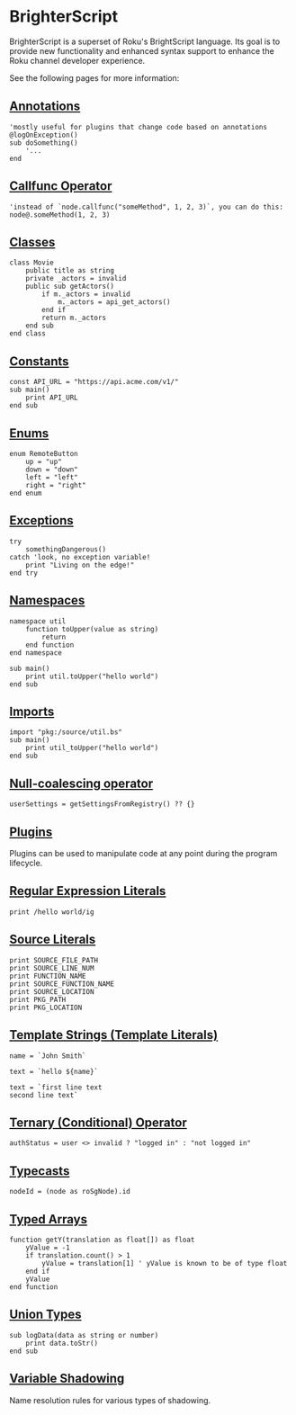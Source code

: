 # BrighterScript
BrighterScript is a superset of Roku's BrightScript language. Its goal is to provide new functionality and enhanced syntax support to enhance the Roku channel developer experience.

See the following pages for more information:

## [Annotations](annotations.md)
```brighterscript
'mostly useful for plugins that change code based on annotations
@logOnException()
sub doSomething()
    '...
end
```

## [Callfunc Operator](callfunc-operator.md)
```brighterscript
'instead of `node.callfunc("someMethod", 1, 2, 3)`, you can do this:
node@.someMethod(1, 2, 3)
```

## [Classes](classes.md)
```brighterscript
class Movie
    public title as string
    private _actors = invalid
    public sub getActors()
        if m._actors = invalid
            m._actors = api_get_actors()
        end if
        return m._actors
    end sub
end class
```

## [Constants](constants.md)
```brighterscript
const API_URL = "https://api.acme.com/v1/"
sub main()
    print API_URL
end sub
```

## [Enums](enums.md)
```brighterscript
enum RemoteButton
    up = "up"
    down = "down"
    left = "left"
    right = "right"
end enum
```

## [Exceptions](exceptions.md)
```brighterscript
try
    somethingDangerous()
catch 'look, no exception variable!
    print "Living on the edge!"
end try
```

## [Namespaces](namespaces.md)
```brighterscript
namespace util
    function toUpper(value as string)
        return
    end function
end namespace

sub main()
    print util.toUpper("hello world")
end sub
```

## [Imports](imports.md)
```brighterscript
import "pkg:/source/util.bs"
sub main()
    print util_toUpper("hello world")
end sub
```

## [Null-coalescing operator](null-coalescing-operator.md)
```brighterscript
userSettings = getSettingsFromRegistry() ?? {}
```

## [Plugins](plugins.md)
Plugins can be used to manipulate code at any point during the program lifecycle.

## [Regular Expression Literals](regex-literals.md)
```brighterscript
print /hello world/ig
```

## [Source Literals](source-literals.md)
```brighterscript
print SOURCE_FILE_PATH
print SOURCE_LINE_NUM
print FUNCTION_NAME
print SOURCE_FUNCTION_NAME
print SOURCE_LOCATION
print PKG_PATH
print PKG_LOCATION
```
## [Template Strings (Template Literals)](template-strings.md)
```brighterscript
name = `John Smith`

text = `hello ${name}`

text = `first line text
second line text`
```

## [Ternary (Conditional) Operator](ternary-operator.md)
```brighterscript
authStatus = user <> invalid ? "logged in" : "not logged in"
```

## [Typecasts](typecasts.md)
```BrighterScript
nodeId = (node as roSgNode).id
```

## [Typed Arrays](typed-arrays.md)
```brighterscript
function getY(translation as float[]) as float
    yValue = -1
    if translation.count() > 1
        yValue = translation[1] ' yValue is known to be of type float
    end if
    yValue
end function
```

## [Union Types](union-types.md)
```brighterscript
sub logData(data as string or number)
    print data.toStr()
end sub
```

## [Variable Shadowing](variable-shadowing.md)
Name resolution rules for various types of shadowing.
